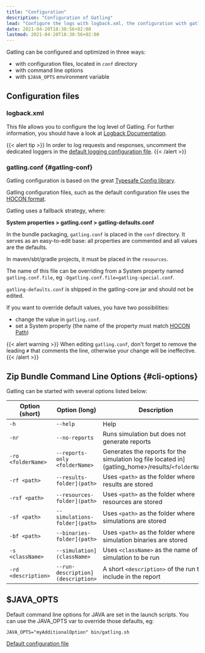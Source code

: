 ```yaml
---
title: "Configuration"
description: "Configuration of Gatling"
lead: "Configure the logs with logback.xml, the configuration with gatling.conf, and the zip bundle command options"
date: 2021-04-20T18:30:56+02:00
lastmod: 2021-04-20T18:30:56+02:00
---
```


Gatling can be configured and optimized in three ways:

* with configuration files, located in `conf` directory
* with command line options
* with `$JAVA_OPTS` environment variable

## Configuration files

### logback.xml

This file allows you to configure the log level of Gatling.
For further information, you should have a look at [Logback Documentation](http://logback.qos.ch/manual/index.html).

{{< alert tip >}}
In order to log requests and responses, uncomment the dedicated loggers in the [default logging configuration file](https://github.com/gatling/gatling/blob/main/gatling-core/src/main/resources/logback.dummy).
{{< /alert >}}

### gatling.conf {#gatling-conf}

Gatling configuration is based on the great [Typesafe Config library](https://github.com/typesafehub/config).

Gatling configuration files, such as the default configuration file uses the [HOCON format](https://github.com/typesafehub/config/blob/master/HOCON.md).

Gatling uses a fallback strategy, where:

**System properties > gatling.conf > gatling-defaults.conf**

In the bundle packaging, `gatling.conf` is placed in the `conf` directory. It serves as an easy-to-edit base: all properties are commented and all values are the defaults.

In maven/sbt/gradle projects, it must be placed in the `resources`.

The name of this file can be overriding from a System property named `gatling.conf.file`, eg `-Dgatling.conf.file=gatling-special.conf`.

`gatling-defaults.conf` is shipped in the gatling-core jar and should not be edited.

If you want to override default values, you have two possibilities:

* change the value in `gatling.conf`.
* set a System property (the name of the property must match [HOCON Path](https://github.com/typesafehub/config/blob/master/HOCON.md#paths-as-keys))

{{< alert warning >}}
When editing `gatling.conf`, don't forget to remove the leading `#` that comments the line, otherwise your change will be ineffective.
{{< /alert >}}

## Zip Bundle Command Line Options {#cli-options}

Gatling can be started with several options listed below:

| Option (short)     | Option (long)                      | Description                                                                                        |
| --- | --- | --- |
| `-h`               | `--help`                           | Help                                                                                               |
| `-nr`              | `--no-reports`                     | Runs simulation but does not generate reports                                                      |
| `-ro <folderName>` | `--reports-only <folderName>`      | Generates the reports for the simulation log file located in](gatling_home>/results/`<folderName>` |
| `-rf <path>`       | `--results-folder](path>`          | Uses `<path>` as the folder where results are stored                                               |
| `-rsf <path>`      | `--resources-folder](path>`        | Uses `<path>` as the folder where resources are stored                                             |
| `-sf <path>`       | `--simulations-folder](path>`      | Uses `<path>` as the folder where simulations are stored                                           |
| `-bf <path>`       | `--binaries-folder](path>`         | Uses `<path>` as the folder where simulation binaries are stored                                   |
| `-s <className>`   | `--simulation](className>`         | Uses `<className>` as the name of the simulation to be run                                         |
| `-rd <description>`| `--run-description](description>`  | A short `<description>` of the run to include in the report                                        |

## $JAVA_OPTS

Default command line options for JAVA are set in the launch scripts.
You can use the JAVA_OPTS var to override those defaults, eg:

```console
JAVA_OPTS="myAdditionalOption" bin/gatling.sh
```

[Default configuration file](https://github.com/gatling/gatling/blob/main/gatling-core/src/main/resources/gatling-defaults.conf)
